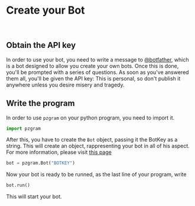 # Create your Bot
<br>

## Obtain the API key
In order to use your bot, you need to write a message to [@botfather](https://t.me/botfather), which is a bot designed to allow you create your own bots.
Once this is done, you'll be prompted with a series of questions. As soon as you've answered them all, you'll be given the API key:
This is personal, so don't publish it anywhere unless you desire misery and tragedy.

## Write the program
In order to use `pzgram` on your python program, you need to import it.

```python
import pzgram
```

After this, you have to create the `Bot` object, passing it the BotKey as a string. This will create an object, rappresenting your bot in all of his aspect. For more information, please visit [this page](https://infopz.github.io/pzgram/objects)

```python
bot = pzgram.Bot("BOTKEY")
```

Now your bot is ready to be runned, as the last line of your program, write

```python
bot.run()
```

This will start your bot.
